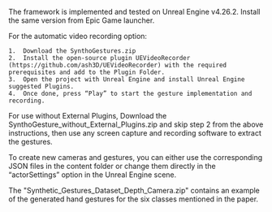The framework is implemented and tested on Unreal Engine v4.26.2. Install the same version from Epic Game launcher.

For the automatic video recording option:

	1.	Download the SynthoGestures.zip
	2.	Install the open-source plugin UEVideoRecorder (https://github.com/ash3D/UEVideoRecorder) with the required prerequisites and add to the Plugin Folder.
	3.	Open the project with Unreal Engine and install Unreal Engine suggested Plugins.
	4.	Once done, press “Play” to start the gesture implementation and recording.

For use without External Plugins, Download the SynthoGesture_without_External_Plugins.zip and skip step 2 from the above instructions, then use any screen capture and recording software to extract the gestures.

To create new cameras and gestures, you can either use the corresponding JSON files in the content folder or change them directly in the “actorSettings” option in the Unreal Engine scene.

The "Synthetic_Gestures_Dataset_Depth_Camera.zip" contains an example of the generated hand gestures for the six classes mentioned in the paper.